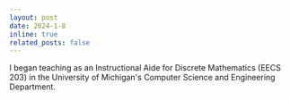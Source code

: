 ```yaml
---
layout: post
date: 2024-1-8
inline: true
related_posts: false
---
```


I began teaching as an Instructional Aide for Discrete Mathematics (EECS 203) in the University of Michigan's Computer Science and Engineering Department.

